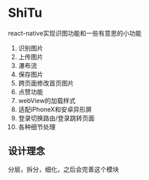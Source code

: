 # ShiTu
react-native实现识图功能和一些有意思的小功能

1. 识别图片
2. 上传图片
3. 瀑布流
4. 保存图片
5. 跨页面修改首页图片
6. 点赞功能
7. webView的加载样式
8. 适配iPhoneX和安卓异形屏
9. 登录切换路由/登录跳转页面
10. 各种细节处理

## 设计理念
分层，拆分，细化，之后会完善这个模块
